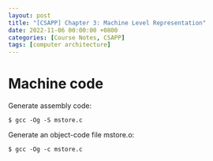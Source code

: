 ```yaml
---
layout: post
title: "[CSAPP] Chapter 3: Machine Level Representation"
date: 2022-11-06 00:00:00 +0800
categories: [Course Notes, CSAPP]
tags: [computer architecture]
---
```

# Machine code
Generate assembly code:
```
$ gcc -Og -S mstore.c
```

Generate an object-code file mstore.o:
```
$ gcc -Og -c mstore.c
```
